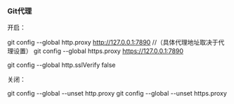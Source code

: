 ### Git代理

开启：

git config --global http.proxy http://127.0.0.1:7890   //（具体代理地址取决于代理设置）
git config --global https.proxy https://127.0.0.1:7890

git config --global http.sslVerify false



关闭：

git config --global --unset http.proxy
git config --global --unset https.proxy



